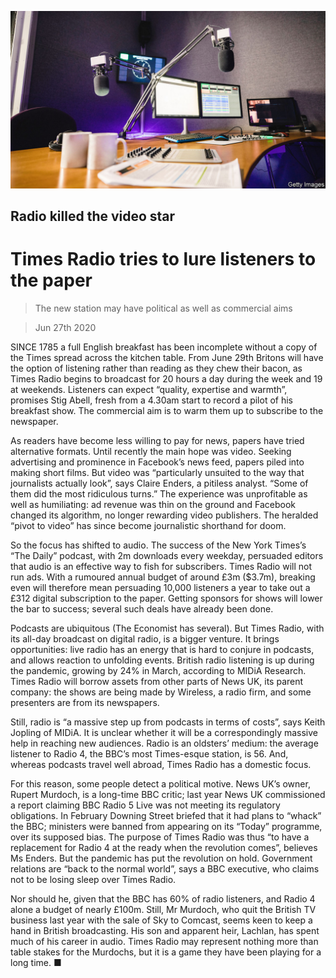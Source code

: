 ![](./images/20200627_BRP505.jpg)

## Radio killed the video star

# Times Radio tries to lure listeners to the paper

> The new station may have political as well as commercial aims

> Jun 27th 2020

SINCE 1785 a full English breakfast has been incomplete without a copy of the Times spread across the kitchen table. From June 29th Britons will have the option of listening rather than reading as they chew their bacon, as Times Radio begins to broadcast for 20 hours a day during the week and 19 at weekends. Listeners can expect “quality, expertise and warmth”, promises Stig Abell, fresh from a 4.30am start to record a pilot of his breakfast show. The commercial aim is to warm them up to subscribe to the newspaper.

As readers have become less willing to pay for news, papers have tried alternative formats. Until recently the main hope was video. Seeking advertising and prominence in Facebook’s news feed, papers piled into making short films. But video was “particularly unsuited to the way that journalists actually look”, says Claire Enders, a pitiless analyst. “Some of them did the most ridiculous turns.” The experience was unprofitable as well as humiliating: ad revenue was thin on the ground and Facebook changed its algorithm, no longer rewarding video publishers. The heralded “pivot to video” has since become journalistic shorthand for doom.

So the focus has shifted to audio. The success of the New York Times’s “The Daily” podcast, with 2m downloads every weekday, persuaded editors that audio is an effective way to fish for subscribers. Times Radio will not run ads. With a rumoured annual budget of around £3m ($3.7m), breaking even will therefore mean persuading 10,000 listeners a year to take out a £312 digital subscription to the paper. Getting sponsors for shows will lower the bar to success; several such deals have already been done.

Podcasts are ubiquitous (The Economist has several). But Times Radio, with its all-day broadcast on digital radio, is a bigger venture. It brings opportunities: live radio has an energy that is hard to conjure in podcasts, and allows reaction to unfolding events. British radio listening is up during the pandemic, growing by 24% in March, according to MIDiA Research. Times Radio will borrow assets from other parts of News UK, its parent company: the shows are being made by Wireless, a radio firm, and some presenters are from its newspapers.

Still, radio is “a massive step up from podcasts in terms of costs”, says Keith Jopling of MIDiA. It is unclear whether it will be a correspondingly massive help in reaching new audiences. Radio is an oldsters’ medium: the average listener to Radio 4, the BBC’s most Times-esque station, is 56. And, whereas podcasts travel well abroad, Times Radio has a domestic focus.

For this reason, some people detect a political motive. News UK’s owner, Rupert Murdoch, is a long-time BBC critic; last year News UK commissioned a report claiming BBC Radio 5 Live was not meeting its regulatory obligations. In February Downing Street briefed that it had plans to “whack” the BBC; ministers were banned from appearing on its “Today” programme, over its supposed bias. The purpose of Times Radio was thus “to have a replacement for Radio 4 at the ready when the revolution comes”, believes Ms Enders. But the pandemic has put the revolution on hold. Government relations are “back to the normal world”, says a BBC executive, who claims not to be losing sleep over Times Radio.

Nor should he, given that the BBC has 60% of radio listeners, and Radio 4 alone a budget of nearly £100m. Still, Mr Murdoch, who quit the British TV business last year with the sale of Sky to Comcast, seems keen to keep a hand in British broadcasting. His son and apparent heir, Lachlan, has spent much of his career in audio. Times Radio may represent nothing more than table stakes for the Murdochs, but it is a game they have been playing for a long time. ■
